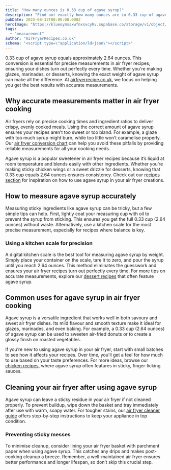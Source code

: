 ```yaml
---
title: "How many ounces is 0.33 cup of agave syrup?"
description: "Find out exactly how many ounces are in 0.33 cup of agave syrup with our simple conversion guide. Perfect for air fryer recipes!"
pubDate: 2025-08-12T00:00:00.000Z
heroImage: "https://klueoymssxwfnxsvcyhv.supabase.co/storage/v1/object/public/md/how-many-ounces-is-0-33-cup-agave-syrup-9c7adbf4.webp"
tags:
  - "measurement"
author: "AirFryerRecipes.co.uk"
schema: "<script type=\"application/ld+json\"></script>"
---
```


<p>0.33 cup of agave syrup equals approximately 2.64 ounces. This conversion is essential for precise measurements in air fryer recipes, ensuring your dishes turn out perfectly every time. Whether you're making glazes, marinades, or desserts, knowing the exact weight of agave syrup can make all the difference. At <a href=https://www.airfryerrecipe.co.uk>airfryerrecipe.co.uk</a>, we focus on helping you get the best results with accurate measurements.</p>

<h2>Why accurate measurements matter in air fryer cooking</h2>
<p>Air fryers rely on precise cooking times and ingredient ratios to deliver crispy, evenly cooked meals. Using the correct amount of agave syrup ensures your recipes aren’t too sweet or too bland. For example, a glaze with too much syrup might burn, while too little won’t caramelise properly. Our <a href=https://www.airfryerrecipe.co.uk/air-fryer-conversion-chart>air fryer conversion chart</a> can help you avoid these pitfalls by providing reliable measurements for all your cooking needs.</p>

<p>Agave syrup is a popular sweetener in air fryer recipes because it’s liquid at room temperature and blends easily with other ingredients. Whether you’re making sticky chicken wings or a sweet drizzle for desserts, knowing that 0.33 cup equals 2.64 ounces ensures consistency. Check out our <a href=https://www.airfryerrecipe.co.uk/recipes>recipes section</a> for inspiration on how to use agave syrup in your air fryer creations.</p>

<h2>How to measure agave syrup accurately</h2>
<p>Measuring sticky ingredients like agave syrup can be tricky, but a few simple tips can help. First, lightly coat your measuring cup with oil to prevent the syrup from sticking. This ensures you get the full 0.33 cup (2.64 ounces) without waste. Alternatively, use a kitchen scale for the most precise measurement, especially for recipes where balance is key.</p>

<h3>Using a kitchen scale for precision</h3>
<p>A digital kitchen scale is the best tool for measuring agave syrup by weight. Simply place your container on the scale, tare it to zero, and pour the syrup until you reach 2.64 ounces. This method eliminates the guesswork and ensures your air fryer recipes turn out perfectly every time. For more tips on accurate measurements, explore our <a href=https://www.airfryerrecipe.co.uk/recipe-category/dessert>dessert recipes</a> that often feature agave syrup.</p>

<h2>Common uses for agave syrup in air fryer cooking</h2>
<p>Agave syrup is a versatile ingredient that works well in both savoury and sweet air fryer dishes. Its mild flavour and smooth texture make it ideal for glazes, marinades, and even baking. For example, a 0.33 cup (2.64 ounces) of agave syrup can be used to sweeten air-fried donuts or to create a glossy finish on roasted vegetables.</p>

<p>If you’re new to using agave syrup in your air fryer, start with small batches to see how it affects your recipes. Over time, you’ll get a feel for how much to use based on your taste preferences. For more ideas, browse our <a href=https://www.airfryerrecipe.co.uk/recipe-category/chicken>chicken recipes</a>, where agave syrup often features in sticky, finger-licking sauces.</p>

<h2>Cleaning your air fryer after using agave syrup</h2>
<p>Agave syrup can leave a sticky residue in your air fryer if not cleaned properly. To prevent buildup, wipe down the basket and tray immediately after use with warm, soapy water. For tougher stains, our <a href=https://www.airfryerrecipe.co.uk/air-fryer-cleaner>air fryer cleaner guide</a> offers step-by-step instructions to keep your appliance in top condition.</p>

<h3>Preventing sticky messes</h3>
<p>To minimise cleanup, consider lining your air fryer basket with parchment paper when using agave syrup. This catches any drips and makes post-cooking cleanup a breeze. Remember, a well-maintained air fryer ensures better performance and longer lifespan, so don’t skip this crucial step.</p>